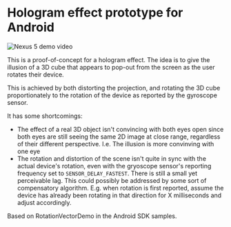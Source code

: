 # Hologram effect prototype for Android

![Nexus 5 demo video](/../screenshots/holo2.gif?raw=true "Nexus 5 demo video")

This is a proof-of-concept for a hologram effect. The idea is to give the illusion of a 3D cube that appears to pop-out from the screen as the user rotates their device.

This is achieved by both distorting the projection, and rotating the 3D cube proportionately to the rotation of the device as reported by the gyroscope sensor.

It has some shortcomings:
* The effect of a real 3D object isn't convincing with both eyes open since both eyes are still seeing the same 2D image at close range, regardless of their different perspective. I.e. The illusion is more convinving with one eye
* The rotation and distortion of the scene isn't quite in sync with the actual device's rotation, even with the gryoscope sensor's reporting frequency set to `SENSOR_DELAY_FASTEST`. There is still a small yet perceivable lag. This could possibly be addressed by some sort of compensatory algorithm. E.g. when rotation is first reported, assume the device has already been rotating in that direction for X milliseconds and adjust accordingly.
 
Based on RotationVectorDemo in the Android SDK samples.
